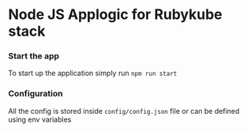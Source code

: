 # Node JS Applogic for Rubykube stack

### Start the app
To start up the application simply run
`npm run start`

### Configuration
All the config is stored inside `config/config.json` file or can be defined using env variables

